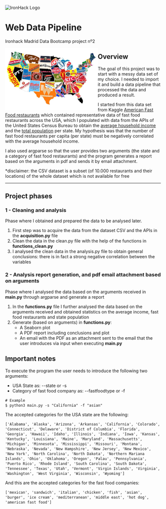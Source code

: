 ![IronHack Logo](https://s3-eu-west-1.amazonaws.com/ih-materials/uploads/upload_d5c5793015fec3be28a63c4fa3dd4d55.png)

# Web Data Pipeline
Ironhack Madrid Data Bootcamp project nº2

<img style="float: left;" src="./images/fast_food.jpg" width="300">


## Overview

The goal of this project was to start with a messy data set of my choice. I needed to import it and build a data pipeline that processed the data and produced a result. 

I started from this data set from Kaggle [American Fast Food restaurants](https://www.kaggle.com/datafiniti/fast-food-restaurants/downloads/fast-food-restaurants.zip/3) which contained representative data of fast food restaurants across the USA, which I populated with data from the APIs of the United States Census Bureau to obtain the [average household income](https://www.census.gov/data/developers/data-sets/Poverty-Statistics.html) and the [total population](https://www.census.gov/data/developers/data-sets/popest-popproj.htmlacross) per state. My hypothesis was that the number of fast food restaurants per capita (per state) must be negatively correlated with the average household income.

I also used argparse so that the user provides two arguments (the state and a category of fast food restaurants) and the program generates a report based on the arguments in pdf and sends it by email attachment.

*disclaimer: the CSV dataset is a subset (of 10.000 restaurants and their locations) of the whole dataset which is not available for free


---
## Project phases

### 1 - Cleaning and analysis

Phase where I obtained and prepared the data to be analysed later. 

1. First step was to acquire the data from the dataset CSV and the APIs in the **acquisition.py** file
2. Clean the data in the clean.py file with the help of the functions in **functions_clean.py**
3. I analysed the clean data in the analysis.py file to obtain general conclusions: there is in fact a strong negative correlation between the variables


### 2 - Analysis report generation, and pdf email attachment based on arguments

Phase where I analysed the data based on the arguments received in **main.py** through argparse and generate a report

1. In the **functions.py** file I further analysed the data based on the arguments received and obtained statistics on the average income, fast food restaurants and state population
2. Generate (based on arguments) in **functions.py**:
    * A Seaborn plot
    * A PDF report including conclusions and plot
    * An email with the PDF as an attachment sent to the email that the user introduces via input when executing **main.py** 


## Important notes

To execute the program the user needs to introduce the following two arguments:
- USA State as: --state or -s
- Category of fast food company as: --fastfoodtype or -f


```
# Example
$ python3 main.py -s "California" -f "asian"
```

The accepted categories for the USA state are the following: 
```
['Alabama', 'Alaska', 'Arizona', 'Arkansas', 'California', 'Colorado', 'Connecticut', 'Delaware', 'District of Columbia', 'Florida', 'Georgia', 'Hawaii', 'Idaho', 'Illinois', 'Indiana', 'Iowa', 'Kansas', 'Kentucky', 'Louisiana', 'Maine', 'Maryland', 'Massachusetts', 'Michigan', 'Minnesota', 'Mississippi', 'Missouri', 'Montana', 'Nebraska', 'Nevada', 'New Hampshire', 'New Jersey', 'New Mexico', 'New York', 'North Carolina', 'North Dakota', 'Northern Mariana Islands', 'Ohio', 'Oklahoma', 'Oregon', 'Palau', 'Pennsylvania', 'Puerto Rico', 'Rhode Island', 'South Carolina', 'South Dakota', 'Tennessee', 'Texas', 'Utah', 'Vermont', 'Virgin Islands', 'Virginia', 'Washington', 'West Virginia', 'Wisconsin', 'Wyoming']
```

And this are the accepted categories for the fast food companies:
```
['mexican', 'sandwich', 'italian', 'chicken', 'fish', 'asian', 'burger', 'ice cream', 'mediterranean', 'middle east', 'hot dog', 'american fast food']
```